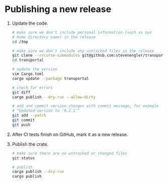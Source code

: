 # Publishing a new release

1. Update the code.

    ```bash
    # make sure we don't include personal information (such as our
    # home directory name) in the release
    cd /tmp

    # make sure we don't include any untracked files in the release
    git clone --recurse-submodules git@github.com:stevenengler/transportal.git
    cd transportal

    # update the version
    vim Cargo.toml
    cargo update --package transportal

    # check for errors
    git diff
    cargo publish --dry-run --allow-dirty

    # add and commit version changes with commit message, for example
    # "Updated version to '0.2.1'"
    git add --patch
    git commit
    git push
    ```

2. After CI tests finish on GitHub, mark it as a new release.

3. Publish the crate.

    ```bash
    # make sure there are no untracked or changed files
    git status

    # publish
    cargo publish --dry-run
    cargo publish
    ```

